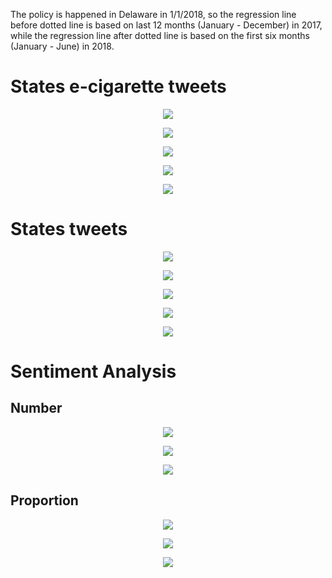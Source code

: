 The policy is happened in Delaware in 1/1/2018, so the regression line before dotted line is based on last 12 months (January - December) in 2017, while the regression line after dotted line is based on the first six months (January - June) in 2018.

# States e-cigarette tweets

<p align="center">
  <img src="https://github.com/meettyj/Alcohol-on-Twitter/raw/master/juliana/figures/screenshots/EX2_DelawareLevel_6monthsMoreBefore/number_ecig_tweets.png" />
</p>

<p align="center">
  <img src="https://github.com/meettyj/Alcohol-on-Twitter/raw/master/juliana/figures/screenshots/EX2_DelawareLevel_6monthsMoreBefore/number_ecig_users.png" />
</p>

<p align="center">
  <img src="https://github.com/meettyj/Alcohol-on-Twitter/raw/master/juliana/figures/screenshots/EX2_DelawareLevel_6monthsMoreBefore/number_ecig_per_user.png" />
</p>

<p align="center">
  <img src="https://github.com/meettyj/Alcohol-on-Twitter/raw/master/juliana/figures/screenshots/EX2_DelawareLevel_6monthsMoreBefore/proportion_states_ecig_tweets_in_all_ecig_tweets.png" />
</p>

<p align="center">
  <img src="https://github.com/meettyj/Alcohol-on-Twitter/raw/master/juliana/figures/screenshots/EX2_DelawareLevel_6monthsMoreBefore/proportion_states_ecig_tweets_in_all_tweets_of_same_state.png" />
</p>



# States tweets

<p align="center">
  <img src="https://github.com/meettyj/Alcohol-on-Twitter/raw/master/juliana/figures/screenshots/EX2_DelawareLevel_6monthsMoreBefore/number_states_tweets.png" />
</p>

<p align="center">
  <img src="https://github.com/meettyj/Alcohol-on-Twitter/raw/master/juliana/figures/screenshots/EX2_DelawareLevel_6monthsMoreBefore/number_users.png" />
</p>

<p align="center">
  <img src="https://github.com/meettyj/Alcohol-on-Twitter/raw/master/juliana/figures/screenshots/EX2_DelawareLevel_6monthsMoreBefore/number_tweets_per_user.png" />
</p>

<p align="center">
  <img src="https://github.com/meettyj/Alcohol-on-Twitter/raw/master/juliana/figures/screenshots/EX2_DelawareLevel_6monthsMoreBefore/number_all_tweets.png" />
</p>

<p align="center">
  <img src="https://github.com/meettyj/Alcohol-on-Twitter/raw/master/juliana/figures/screenshots/EX2_DelawareLevel_6monthsMoreBefore/proportion_states_tweets_in_all_tweets.png" />
</p>


# Sentiment Analysis

## Number

<p align="center">
  <img src="https://github.com/meettyj/Alcohol-on-Twitter/raw/master/juliana/figures/screenshots/EX2_DelawareLevel_6monthsMoreBefore/sentiment_number_positive_ecig.png" />
</p>

<p align="center">
  <img src="https://github.com/meettyj/Alcohol-on-Twitter/raw/master/juliana/figures/screenshots/EX2_DelawareLevel_6monthsMoreBefore/sentiment_number_neutral_ecig.png" />
</p>

<p align="center">
  <img src="https://github.com/meettyj/Alcohol-on-Twitter/raw/master/juliana/figures/screenshots/EX2_DelawareLevel_6monthsMoreBefore/sentiment_number_negative_ecig.png" />
</p>

## Proportion

<p align="center">
  <img src="https://github.com/meettyj/Alcohol-on-Twitter/raw/master/juliana/figures/screenshots/EX2_DelawareLevel_6monthsMoreBefore/sentiment_proportion_positive_ecig.png" />
</p>

<p align="center">
  <img src="https://github.com/meettyj/Alcohol-on-Twitter/raw/master/juliana/figures/screenshots/EX2_DelawareLevel_6monthsMoreBefore/sentiment_proportion_neutral_ecig.png" />
</p>

<p align="center">
  <img src="https://github.com/meettyj/Alcohol-on-Twitter/raw/master/juliana/figures/screenshots/EX2_DelawareLevel_6monthsMoreBefore/sentiment_proportion_negative_ecig.png" />
</p>

